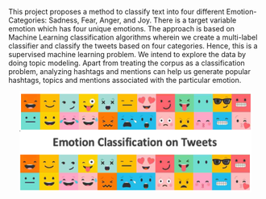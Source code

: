 This project proposes a method to classify text into four different Emotion-Categories:   Sadness, Fear, Anger, and Joy. There is a target variable emotion which has four unique emotions. The approach is based on Machine Learning classification algorithms wherein we create a multi-label classifier and classify the tweets based on four categories. Hence, this is a supervised machine learning problem. We intend to explore the data by doing topic modeling. Apart from treating the corpus as a classification problem, analyzing hashtags and mentions can help us generate popular hashtags, topics and mentions associated with the particular emotion. 
<p align="center">
  <img width="460" height="200" src="https://github.com/juilee81/Machine-Learning---NLP---Text-Mining---Deep-Learning/blob/main/Emotion_Detection/emotion.png">
</p>



